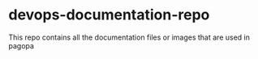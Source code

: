 # devops-documentation-repo
This repo contains all the documentation files or images that are used in pagopa
